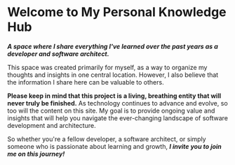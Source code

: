 # Welcome to My Personal Knowledge Hub

_**A space where I share everything I've learned over the past years as a developer and software architect.**_

This space was created primarily for myself, as a way to organize my thoughts and insights in one central location. However, I also believe that the information I share here can be valuable to others.

**Please keep in mind that this project is a living, breathing entity that will never truly be finished.** As technology continues to advance and evolve, so too will the content on this site. My goal is to provide ongoing value and insights that will help you navigate the ever-changing landscape of software development and architecture.

So whether you're a fellow developer, a software architect, or simply someone who is passionate about learning and growth, _**I invite you to join me on this journey!**_